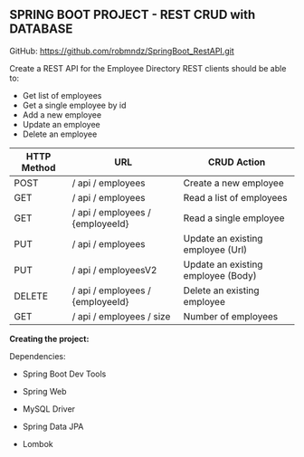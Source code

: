 ## SPRING BOOT PROJECT - REST CRUD with DATABASE

GitHub: https://github.com/robmndz/SpringBoot_RestAPI.git

Create a REST API for the Employee Directory
REST clients should be able to:

- Get list of employees
- Get a single employee by id
- Add a new employee
- Update an employee
- Delete an employee

| HTTP Method | URL                              | CRUD Action                        |
| ----------- | -------------------------------- | ---------------------------------- |
| POST        | / api / employees                | Create a new employee              |
| GET         | / api / employees                | Read a list of employees           |
| GET         | / api / employees / {employeeId} | Read a single employee             |
| PUT         | / api / employees                | Update an existing employee (Url)  |
| PUT         | / api / employeesV2              | Update an existing employee (Body) |
| DELETE      | / api / employees / {employeeId} | Delete an existing employee        |
| GET         | / api / employees / size         | Number of employees                |

**Creating the project:**

Dependencies:

- Spring Boot Dev Tools

- Spring Web

- MySQL Driver

- Spring Data JPA

- Lombok
